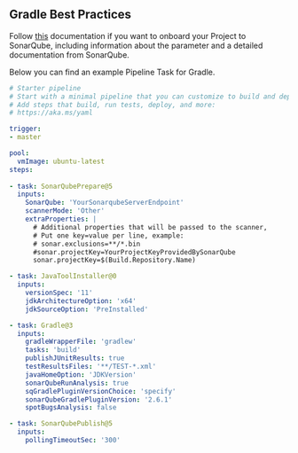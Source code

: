 ## Gradle Best Practices

Follow [this](https://docs.henkelgroup.cloud/security/DevSecOps/sonarqube-sub/onboard-sq/) documentation if you want to onboard your Project to SonarQube, including information about the parameter and a detailed documentation from SonarQube.

Below you can find an example Pipeline Task for Gradle.

```yaml
# Starter pipeline
# Start with a minimal pipeline that you can customize to build and deploy your code.
# Add steps that build, run tests, deploy, and more:
# https://aka.ms/yaml

trigger:
- master

pool:
  vmImage: ubuntu-latest
steps:
    
- task: SonarQubePrepare@5
  inputs:
    SonarQube: 'YourSonarqubeServerEndpoint'
    scannerMode: 'Other'
    extraProperties: |
      # Additional properties that will be passed to the scanner,
      # Put one key=value per line, example:
      # sonar.exclusions=**/*.bin
      #sonar.projectKey=YourProjectKeyProvidedBySonarQube
      sonar.projectKey=$(Build.Repository.Name)

- task: JavaToolInstaller@0
  inputs:
    versionSpec: '11'
    jdkArchitectureOption: 'x64'
    jdkSourceOption: 'PreInstalled'

- task: Gradle@3
  inputs:
    gradleWrapperFile: 'gradlew'
    tasks: 'build'
    publishJUnitResults: true
    testResultsFiles: '**/TEST-*.xml'
    javaHomeOption: 'JDKVersion'
    sonarQubeRunAnalysis: true
    sqGradlePluginVersionChoice: 'specify'
    sonarQubeGradlePluginVersion: '2.6.1'
    spotBugsAnalysis: false

- task: SonarQubePublish@5
  inputs:
    pollingTimeoutSec: '300'
```